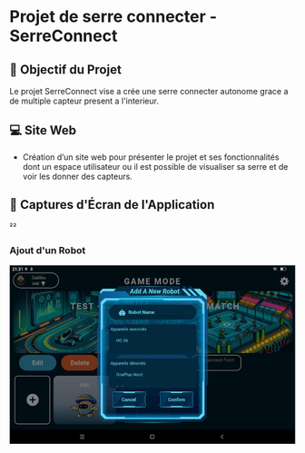 # Projet de serre connecter - SerreConnect

## 🏡 Objectif du Projet
Le projet SerreConnect vise a crée une serre connecter autonome grace a de multiple capteur present a l'interieur.


## 💻 Site Web 
- Création d’un site web pour présenter le projet et ses fonctionnalités dont un espace utilisateur ou il est possible de visualiser sa serre et de voir les donner des capteurs.


## 📸 Captures d'Écran de l'Application
²²
### Ajout d'un Robot
![SteelStrickersAddRobot](https://github.com/Fillraen/SteelStrickers/blob/main/SteelStrickersAddRobot.PNG)

